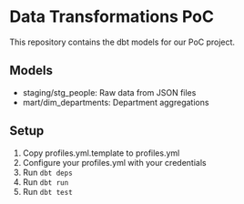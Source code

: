 # Data Transformations PoC

This repository contains the dbt models for our PoC project.

## Models
- staging/stg_people: Raw data from JSON files
- mart/dim_departments: Department aggregations

## Setup
1. Copy profiles.yml.template to profiles.yml
2. Configure your profiles.yml with your credentials
3. Run `dbt deps`
4. Run `dbt run`
5. Run `dbt test`